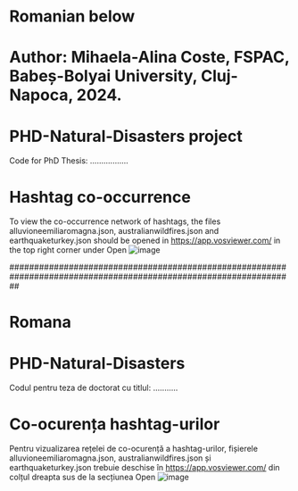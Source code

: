 # Romanian below
# Author: Mihaela-Alina Coste, FSPAC, Babeș-Bolyai University, Cluj-Napoca, 2024.
# PHD-Natural-Disasters project
Code for PhD Thesis: .................





# Hashtag co-occurrence
To view the co-occurrence network of hashtags, the files alluvioneemiliaromagna.json, australianwildfires.json and earthquaketurkey.json should be opened in https://app.vosviewer.com/ in the top right corner under Open
![image](https://github.com/mihaelacoste/PHD-Natural-Disasters/assets/157045228/d48d9a58-d8aa-4416-a666-c7c169d89d1a)




##################################################################################################################
# Romana
# PHD-Natural-Disasters
Codul pentru teza de doctorat cu titlul: ...........


# Co-ocurența hashtag-urilor
Pentru vizualizarea rețelei de co-ocurență a hashtag-urilor, fișierele alluvioneemiliaromagna.json, australianwildfires.json și earthquaketurkey.json trebuie deschise în https://app.vosviewer.com/ din colțul dreapta sus de la secțiunea Open
![image](https://github.com/mihaelacoste/PHD-Natural-Disasters/assets/157045228/0c6a6a2c-7ae2-4436-9e26-1a4e3e0d9450)
